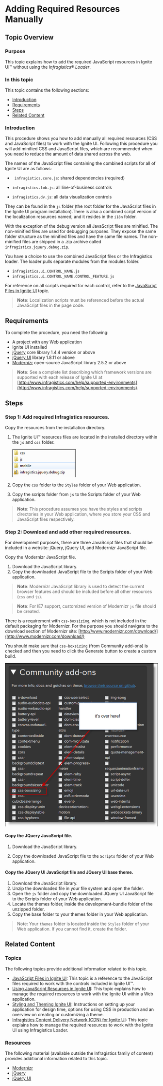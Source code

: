 ﻿<!--
|metadata|
{
    "fileName": "adding-the-required-resources-for-netadvantage-for-jquery",
    "controlName": [],
    "tags": []
}
|metadata|
-->

# Adding Required Resources Manually

## Topic Overview

### Purpose
This topic explains how to add the required JavaScript resources in Ignite UI™ without using the *Infragistics*®  *Loader*.

### In this topic

This topic contains the following sections:

- [Introduction](#introduction)
- [Requirements](#requirements)
- [Steps](#steps)
- [Related Content](#related-content)

### <a id="introduction"></a> Introduction
This procedure shows you how to add manually all required resources (CSS and JavaScript files) to work with the Ignite UI. Following this procedure you will add minified CSS and JavaScript files, which are recommended when you need to reduce the amount of data shared across the web.

The names of the JavaScript files containing the combined scripts for all of Ignite UI are as follows:

-  ` infragistics.core.js`: shared dependencies (required)

-   `infragistics.lob.js`: all line-of-business controls

-   `infragistics.dv.js`: all data visualization controls

They can be found in the `js` folder (the root folder for the JavaScript files in the Ignite UI program installation).There is also a combined script version of the localization resources named, and it resides in the `i18n` folder.

With the exception of the debug version all JavaScript files are minified. The non-minified files are used for debugging purposes. They expose the same folder structure as the minified files and have the same file names. The non-minified files are shipped in a .zip archive called `infragistics.jquery.debug.zip`.

You have a choice to use the combined JavaScript files or the Infragistics loader. The loader pulls separate modules from the modules folder.

- `infragistics.ui.CONTROL_NAME.js`
- `infragistics.ui.CONTROL_NAME.CONTROL_FEATURE.js`

For reference on all scripts required for each control, refer to the [JavaScript Files in Ignite UI](Deployment-Guide-JavaScript-Files.html) topic.

> **Note:** Localization scripts must be referenced before the actual JavaScript files in the page code.

## <a id="requirements"></a> Requirements

To complete the procedure, you need the following:

-   A project with any Web application
-   Ignite UI installed
-   [jQuery](http://jquery.com/) core library 1.4.4 version or above
-   [jQuery UI](http://jqueryui.com/) library 1.8.11 or above
-   [Modernizr](http://modernizr.com/) open-source JavaScript library 2.5.2 or above

> **Note:** See a complete list describing which framework versions are supported with each release of Ignite UI at [http://www.infragistics.com/help/supported-environments](http://www.infragistics.com/help/supported-environments).

## <a id="steps"></a> Steps

### Step 1: Add required Infragistics resources.

Copy the resources from the installation directory.

1. The Ignite UI™ resources files are located in the installed directory within the `js` and `css` folder.

	![](images/Adding_the_Required_Resources_for_NetAdvantage_for_jQuery_2.png)

2. Copy the `css` folder to the `Styles` folder of your Web application.

3. Copy the scripts folder from `js` to the Scripts folder of your Web application.

> **Note**: This procedure assumes you have the styles and scripts directories in your Web application, where you store your CSS and JavaScript files respectively.

### Step ​2: Download and add other required resources.

For development purposes, there are three JavaScript files that should be included in a website: jQuery, jQuery UI, and Modernizr JavaScript file.

Copy the Modernizr JavaScript file.

1. Download the JavaScript library.
2. Copy the downloaded JavaScript file to the Scripts folder of your Web application.

> **Note**: Modernizr JavaScript library is used to detect the current browser features and should be included before all other resources (`css` and `js`).

> **Note**: For IE7 support, customized version of Modernizr `js` file should be created.

There is a requirement with `css-boxsizing`, which is not included in the default packaging for Modernizr. For the purpose you should navigate to the download section of Modernizr site: [http://www.modernizr.com/download/](http://www.modernizr.com/download/)

You should make sure that `css-boxsizing` (from Community add-ons) is checked and then you need to click the Generate button to create a custom build.

![](images/Adding_the_Required_Resources_for_NetAdvantage_for_jQuery_3.png)

#### Copy the JQuery JavaScript file.

1. Download the JavaScript library.

2. Copy the downloaded JavaScript file to the `Scripts` folder of your Web application.

#### Copy the JQuery UI JavaScript file and JQuery UI base theme.

1. Download the JavaScript library.
2. Unzip the downloaded file in your file system and open the folder.
3. Open the `js` folder and copy the downloaded JQuery UI JavaScript file to the Scripts folder of your Web application.
4. Locate the themes folder, inside the development-bundle folder of the unzipped folder.
5. Copy the base folder to your themes folder in your Web application.

> Note: Your `themes` folder is located inside the `Styles` folder of your Web application. If you cannot find it, create the folder.

## <a id="related-content"></a> Related Content

### Topics
The following topics provide additional information related to this topic.

- [JavaScript Files in Ignite UI](Deployment-Guide-JavaScript-Files.html): This topic is a reference to the JavaScript files required to work with the controls included in Ignite UI™.
- [Using JavaScript Resources in Ignite UI](Deployment-Guide-JavaScript-Resources.html): This topic explains how to manage the required resources to work with the Ignite UI within a Web application.
- [Styling and Theming Ignite UI](Deployment-Guide-Styling-and-Theming.html): Instructions on setting up your application for design time, options for using CSS in production and an overview on creating or customizing a theme.
- [Infragistics Content Delivery Network (CDN) for Ignite UI](Deployment-Guide-Infragistics-Content-Delivery-Network%28CDN%29.html): This topic explains how to manage the required resources to work with the Ignite UI using Infragistics Loader.

### Resources
The following material (available outside the Infragistics family of content) provides additional information related to this topic.

- [Modernizr](http://modernizr.com/)
- [jQuery](http://jquery.com/)
- [jQuery UI](http://jqueryui.com/)
